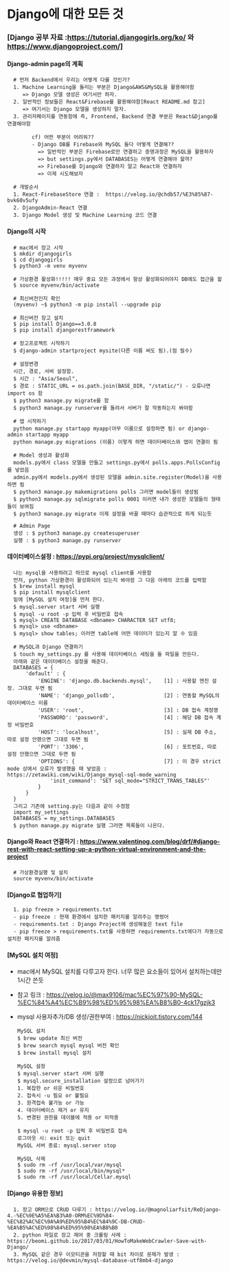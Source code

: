 Django에 대한 모든 것
==================

### [Django 공부 자료 :https://tutorial.djangogirls.org/ko/ 와 https://www.djangoproject.com/]

#### Django-admin page의 계획

      # 먼저 Backend에서 우리는 어떻게 다룰 것인가?
      1. Machine Learning을 돌리는 부분은 Django&AWS&MySQL을 활용해야함
         => Django 모델 생성은 여기서만 하자. 
      2. 일반적인 정보들은 React&Firebase를 활용해야함[React README.md 참고]
         => 여기서는 Django 모델을 생성하지 말자.
      3. 관리자페이지를 연동함에 즉, Frontend, Backend 연결 부분은 React&Django를 연결해야함
      
            cf) 어떤 부분이 어려워??
            - Django DB를 Firebase와 MySQL 둘다 어떻게 연결해??
              => 일반적인 부분은 Firebase로만 연결하고 증명과정은 MySQL을 활용하자
              => but settings.py에서 DATABASES는 어떻게 연결해야 할까?
              => Firebase를 Django와 연결하지 말고 React와 연결하자
              => 이제 시도해보자
      
      # 개발순서
      1. React-FirebaseStore 연결 :  https://velog.io/@chdb57/%E3%85%87-bvk60v5ufy
      2. DjangoAdmin-React 연결
      3. Django Model 생성 및 Machine Learning 코드 연결

#### Django의 시작 

      # mac에서 장고 시작
      $ mkdir djangogirls
      $ cd djangogirls
      $ python3 -m venv myvenv
      
      # 가상환경 활성화!!!!! 매우 중요 모든 과정에서 항상 활성화되어야지 DB에도 접근을 할 
      $ source myvenv/bin/activate
      
      # 최신버전인지 확인
      (myvenv) ~$ python3 -m pip install --upgrade pip
      
      # 최신버전 장고 설치
      $ pip install Django==3.0.8
      $ pip install djangorestframework
      
      # 장고프로젝트 시작하기
      $ django-admin startproject mysite(다른 이름 써도 됨).(점 필수)
      
      # 설정변경
      시간, 경로, 서버 설정함.
      $ 시간 : "Asia/Seoul", 
      $ 경로 : STATIC_URL = os.path.join(BASE_DIR, "/static/") - 오류나면 import os 함
      $ python3 manage.py migrate를 함
      $ python3 manage.py runserver를 돌려서 서버가 잘 작동하는지 봐야함
      
      # 앱 시작하기
      python manage.py startapp myapp(아무 이름으로 설정하면 됨) or django-admin startapp myapp
      python manage.py migrations (이름) 이렇게 하면 데이터베이스와 앱이 연결이 됨
      
      # Model 생성과 활성화
      models.py에서 class 모델을 만들고 settings.py에서 polls.apps.PollsConfig를 넣었음
      admin.py에서 models.py에서 생성된 모델을 admin.site.register(Model)을 사용하면 됨
      $ python3 manage.py makemigrations polls 그러면 model들이 생성됨
      $ python3 manage.py sqlmigrate polls 0001 이러면 내가 생성한 모델들의 형태들이 보여짐
      $ python3 manage.py migrate 이제 설정을 바꿀 때마다 습관적으로 하게 되는듯
      
      # Admin Page
      생성 : $ python3 manage.py createsuperuser
      실행 : $ python3 manage.py runserver
      
#### 데이터베이스설정 : https://pypi.org/project/mysqlclient/

      나는 mysql을 사용하려고 하므로 mysql client를 사용함
      먼저, python 가상환경이 활성화되어 있는지 봐야함 그 다음 아래의 코드를 입력함
      $ brew install mysql
      $ pip install mysqlclient
      밑에 [MySQL 설치 여정]을 먼저 한다.
      $ mysql.server start 서버 실행
      $ mysql -u root -p 입력 후 비밀번호 접속
      $ mysql> CREATE DATABASE <dbname> CHARACTER SET utf8;
      $ mysql> use <dbname>
      $ mysql> show tables; 이러면 table에 어떤 데이터가 있는지 알 수 있음
      
      # MySQL과 Django 연결하기
      $ touch my_settings.py 를 사용해 데이터베이스 세팅을 둘 파일을 만든다.
      아래와 같은 데이터베이스 설정을 해준다.
      DATABASES = {
          'default' : {
              'ENGINE': 'django.db.backends.mysql',    [1] : 사용할 엔진 설정. 그대로 두면 됨
              'NAME': 'django_pollsdb',                [2] : 연동할 MySQL의 데이터베이스 이름
              'USER': 'root',                          [3] : DB 접속 계정명
              'PASSWORD': 'password',                  [4] : 해당 DB 접속 계정 비밀번호
              'HOST': 'localhost',                     [5] : 실제 DB 주소, 따로 설정 안했으면 그대로 두면 됨
              'PORT': '3306',                          [6] : 포트번호, 따로 설정 안했으면 그대로 두면 됨
              'OPTIONS': {                             [7] : 이 경우 strict mode 상에서 오류가 발생했을 때 넣었음 : https://zetawiki.com/wiki/Django_mysql-sql-mode_warning
                  'init_command': 'SET sql_mode="STRICT_TRANS_TABLES"'
              }
          }
      }
      그리고 기존에 setting.py는 다음과 같이 수정함
      import my_settings
      DATABASES = my_settings.DATABASES
      $ python manage.py migrate 실행 그러면 목록들이 나온다.
      
#### Django와 React 연결하기 : https://www.valentinog.com/blog/drf/#django-rest-with-react-setting-up-a-python-virtual-environment-and-the-project

      # 가상환경실행 및 설치
      source myvenv/bin/activate
      
      
#### [Django로 협업하기]
      
      1. pip freeze > requirements.txt 
      - pip freeze : 현재 환경에서 설치한 패키지를 알려주는 명령어
      - requirements.txt : Django Project에 생성해놓은 text file
      - pip freeze > requirements.txt를 사용하면 requirements.txt에다가 자동으로 설치한 패키지를 알려줌
      
      
#### [MySQL 설치 여정]

- mac에서 MySQL 설치를 다루고자 한다. 너무 많은 요소들이 있어서 설치하는데만 1시간 쓴듯

- 참고 링크 : https://velog.io/@max9106/mac%EC%97%90-MySQL-%EC%84%A4%EC%B9%98%ED%95%98%EA%B8%B0-4ck17gzjk3

- mysql 사용자추가/DB 생성/권한부여 : https://nickjoit.tistory.com/144

      MySQL 설치
      $ brew update 최신 버전
      $ brew search mysql mysql 버전 확인
      $ brew install mysql 설치
      
      MySQL 설정
      $ mysql.server start 서버 실행
      $ mysql.secure_installation 설정으로 넘어가기
      1. 복잡한 or 쉬운 비밀번호
      2. 접속시 -u 필요 or 불필요
      3. 원격접속 불가능 or 가능
      4. 데이터베이스 제거 or 유지
      5. 변경된 권한을 데이블에 적용 or 미적용
      
      $ mysql -u root -p 입력 후 비밀번호 접속
      로그아웃 시: exit 또는 quit
      MySQL 서버 종료: mysql.server stop
      
      MySQL 삭제
      $ sudo rm -rf /usr/local/var/mysql
      $ sudo rm -rf /usr/local/bin/mysql*
      $ sudo rm -rf /usr/local/Cellar.mysql

#### [Django 유용한 정보]

      1. 장고 ORM으로 CRUD 다루기 : https://velog.io/@magnoliarfsit/ReDjango-4.-%EC%9E%A5%EA%B3%A0-ORM%EC%9D%84-%EC%82%AC%EC%9A%A9%ED%95%B4%EC%84%9C-DB-CRUD-%EA%B5%AC%ED%98%84%ED%95%98%EA%B8%B0
      2. python 파일로 장고 제어 중 크롤링 사례 : https://beomi.github.io/2017/03/01/HowToMakeWebCrawler-Save-with-Django/
      3. MySQL 같은 경우 이모티콘을 저장할 때 bit 차이로 문제가 발생 : https://velog.io/@devmin/mysql-database-utf8mb4-django
